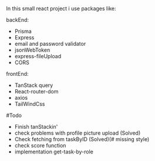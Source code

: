 In this small react project i use packages like:

backEnd:

- Prisma
- Express
- email and password validator
- jsonWebToken
- express-fileUpload 
- CORS

frontEnd:

- TanStack query
- React-router-dom
- axios
- TailWindCss

#Todo
- Finish tanStackin'
- check problems with profile picture upload (Solved)
- Check fetching from taskByID (Solved)(# missing style)
- check score function
- implementation get-task-by-role
